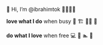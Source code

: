 👋 Hi, I’m @ibrahimtok 👨‍👩‍👧‍👦

**love what I do** when busy :construction: 🏗️ 👨‍💼 👷

**do what I love** when free :computer: 🏀 🏊 🎒

<!---
ibrahimtok/ibrahimtok is a ✨ special ✨ repository because its `README.md` (this file) appears on your GitHub profile.
You can click the Preview link to take a look at your changes.
--->
